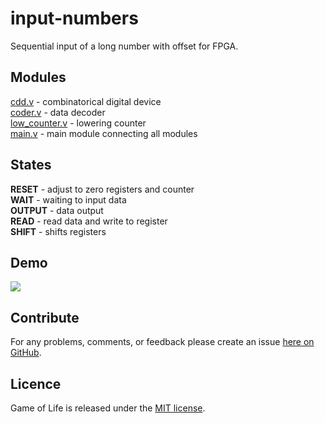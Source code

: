 # input-numbers
Sequential input of a long number with offset for FPGA.

## Modules
<a href="https://github.com/mamadaliev/input-numbers/blob/master/cdd.v">cdd.v</a> - combinatorical digital device<br>
<a href="https://github.com/mamadaliev/input-numbers/blob/master/coder.v">coder.v</a> - data decoder<br>
<a href="https://github.com/mamadaliev/input-numbers/blob/master/low_counter.v">low_counter.v</a> - lowering counter<br>
<a href="https://github.com/mamadaliev/input-numbers/blob/master/main.v">main.v</a> - main module connecting all modules</br>

## States
<b>RESET</b> - adjust to zero registers and counter<br>
<b>WAIT</b> - waiting to input data<br>
<b>OUTPUT</b> - data output<br>
<b>READ</b> - read data and write to register<br>
<b>SHIFT</b> - shifts registers<br>

## Demo
<img src="https://i.ibb.co/VBcBk2R/test.png">

## Contribute
For any problems, comments, or feedback please create an issue [here on GitHub](https://github.com/mamadaliev/input-numbers/issues).
<br>

## Licence
Game of Life is released under the [MIT license](https://en.wikipedia.org/wiki/MIT_License).

